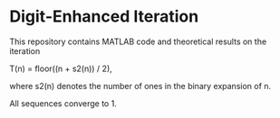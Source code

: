 # Digit-Enhanced Iteration

This repository contains MATLAB code and theoretical results on the iteration

T(n) = floor((n + s2(n)) / 2),

where s2(n) denotes the number of ones in the binary expansion of n.

All sequences converge to 1.
